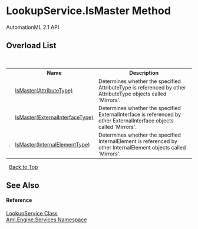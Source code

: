 # LookupService.IsMaster Method 
AutomationML 2.1 API 


## Overload List
&nbsp;<table><tr><th></th><th>Name</th><th>Description</th></tr><tr><td>![Public method](media/pubmethod.gif "Public method")</td><td><a href="M_Aml_Engine_Services_LookupService_IsMaster">IsMaster(AttributeType)</a></td><td>
Determines whether the specified AttributeType is referenced by other AttributeType objects called 'Mirrors'.</td></tr><tr><td>![Public method](media/pubmethod.gif "Public method")</td><td><a href="M_Aml_Engine_Services_LookupService_IsMaster_1">IsMaster(ExternalInterfaceType)</a></td><td>
Determines whether the specified ExternalInterface is referenced by other ExternalInterface objects called 'Mirrors'.</td></tr><tr><td>![Public method](media/pubmethod.gif "Public method")</td><td><a href="M_Aml_Engine_Services_LookupService_IsMaster_2">IsMaster(InternalElementType)</a></td><td>
Determines whether the specified InternalElement is referenced by other InternalElement objects called 'Mirrors'.</td></tr></table>&nbsp;
<a href="#lookupservice.ismaster-method">Back to Top</a>

## See Also


#### Reference
<a href="T_Aml_Engine_Services_LookupService">LookupService Class</a><br /><a href="N_Aml_Engine_Services">Aml.Engine.Services Namespace</a><br />